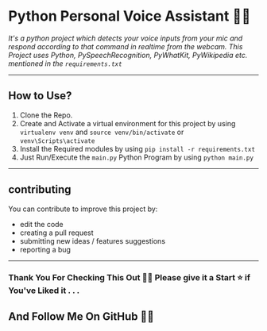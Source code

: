 # Python Personal Voice Assistant 🎤🤖

<i><p>It's a python project which detects your voice inputs from your mic and respond according to that command in realtime  from the webcam. This Project uses  Python, PySpeechRecognition, PyWhatKit, PyWikipedia etc. mentioned in the ```requirements.txt```</p></i>

-------------

## How to Use? 

1. Clone the Repo.
2. Create and Activate a virtual environment for this project by using ```virtualenv venv``` and ```source venv/bin/activate``` or ```venv\Scripts\activate```
3. Install the Required modules by using ```pip install -r requirements.txt```
4. Just Run/Execute the ```main.py``` Python Program by using ```python main.py``` 


--------------
## contributing

You can contribute to improve this project by:

- edit the code
- creating a pull request
- submitting new ideas / features suggestions
- reporting a bug
--------------
### Thank You For Checking This Out 🥰🤗 Please give it a Start ⭐ if You've Liked it . . .
## And Follow Me On GitHub 🙏🏻

